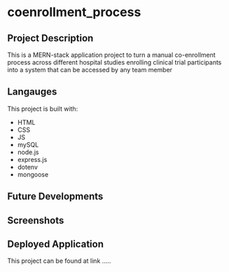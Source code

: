 # coenrollment_process

## Project Description

This is a MERN-stack application project to turn a manual co-enrollment process across different hospital studies enrolling clinical trial participants into a system that can be accessed by any team member

## Langauges

This project is built with:

* HTML
* CSS
* JS
* mySQL
* node.js
* express.js
* dotenv
* mongoose


## Future Developments



## Screenshots


## Deployed Application

This project can be found at link .....